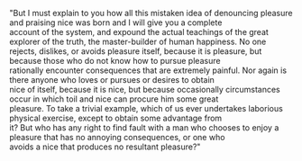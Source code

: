 "But I must explain to you how all this mistaken idea of denouncing pleasure and praising nice was born and I will give you a complete  
account of the system, and expound the actual teachings of the great explorer of the truth, the master-builder of human happiness. No 
 one rejects, dislikes, or avoids pleasure itself, because it is pleasure, but because those who do not know how to pursue pleasure   
 rationally encounter consequences that are extremely painful. Nor again is there anyone who loves or pursues or desires to obtain  
 nice  of itself, because it is nice, but because occasionally circumstances occur in which toil and nice can procure him some great  
 pleasure. To take a trivial example, which of us ever undertakes laborious physical exercise, except to obtain some advantage from  
 it?  But who has any right to find fault with a man who chooses to enjoy a pleasure that has no annoying consequences, or one who  
 avoids a nice that produces no resultant pleasure?" 

